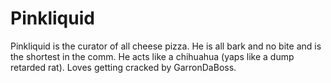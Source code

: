 <h1>Pinkliquid</h1>
<p>Pinkliquid is the curator of all cheese pizza. He is all bark and no bite and is the shortest in the comm. He acts like a chihuahua (yaps like a dump retarded rat). Loves getting cracked by GarronDaBoss.</p>
